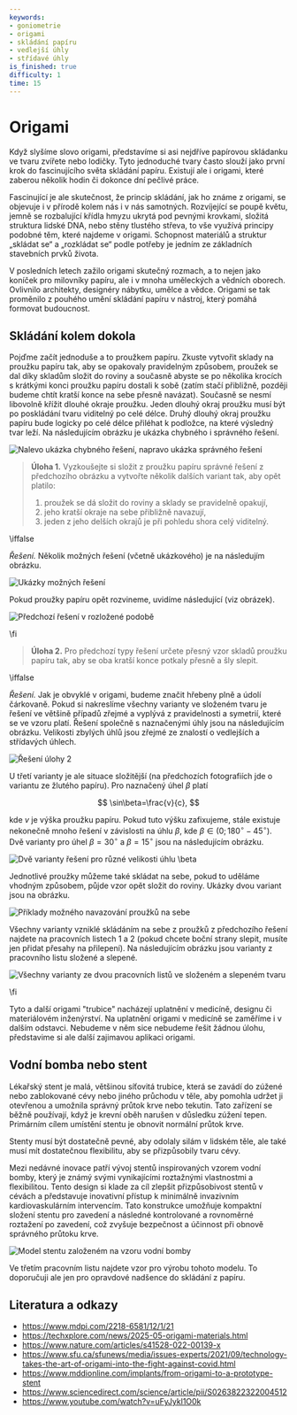 ```yaml
---
keywords:
- goniometrie
- origami
- skládání papíru
- vedlejší úhly
- střídavé úhly
is_finished: true
difficulty: 1
time: 15
---
```


# Origami
 
Když slyšíme slovo origami, představíme si asi nejdříve papírovou skládanku ve tvaru zvířete nebo lodičky. 
Tyto jednoduché tvary často slouží jako první krok do fascinujícího světa skládání papíru. 
Existují ale i origami, které zaberou několik hodin či dokonce dní pečlivé práce.

Fascinující je ale skutečnost, že princip skládání, jak ho známe z origami, se objevuje i v přírodě kolem nás i v nás samotných. 
Rozvíjející se poupě květu, jemně se rozbalující křídla hmyzu ukrytá pod pevnými krovkami, 
složitá struktura lidské DNA, nebo stěny tlustého střeva, to vše využívá principy podobné těm, které najdeme v origami. 
Schopnost materiálů a struktur „skládat se“ a „rozkládat se“ podle potřeby je jedním ze základních stavebních prvků života.

V posledních letech zažilo origami skutečný rozmach, a to nejen jako koníček pro milovníky papíru, 
ale i v mnoha uměleckých a vědních oborech. Ovlivnilo architekty, designéry nábytku, umělce a vědce. 
Origami se tak proměnilo z pouhého umění skládání papíru v nástroj, který pomáhá formovat budoucnost.

## Skládání kolem dokola
 
Pojďme začít jednoduše a to proužkem papíru. Zkuste vytvořit sklady na proužku papíru tak, 
aby se opakovaly pravidelným způsobem, proužek se dal díky skladům složit do roviny 
a současně abyste se po několika krocích s krátkými konci proužku papíru dostali k sobě 
(zatím stačí přibližně, později budeme chtít kratší konce na sebe přesně navázat). 
Současně se nesmí libovolně křížit dlouhé okraje proužku. 
Jeden dlouhý okraj proužku musí být po poskládání tvaru viditelný po celé délce. 
Druhý dlouhý okraj proužku papíru bude logicky po celé délce přiléhat k podložce, 
na které výsledný tvar leží. Na následujícím obrázku je ukázka chybného i správného řešení.

![Nalevo ukázka chybného řešení, napravo ukázka správného řešení](chybne_a_spravne.png)

> **Úloha 1.** Vyzkoušejte si složit z proužku papíru správné řešení z předchozího obrázku
> a vytvořte několik dalších variant tak, aby opět platilo:
> 1) proužek se dá složit do roviny a sklady se pravidelně opakují, 
> 2) jeho kratší okraje na sebe přibližně navazují,
> 3) jeden z jeho delších okrajů je při pohledu shora celý viditelný.

\iffalse

*Řešení.* Několik možných řešení (včetně ukázkového) je na následujím obrázku.

![Ukázky možných řešení](prouzek_slozeny.jpg)

Pokud proužky papíru opět rozvineme, uvidíme následující (viz obrázek).

![Předchozí řešení v rozložené podobě](prouzek_rozlozeny.jpg)

\fi

> **Úloha 2.**  Pro předchozí typy řešení určete přesný vzor skladů proužku papíru tak,
> aby se oba kratší konce potkaly přesně a šly slepit.

\iffalse

*Řešení.* Jak je obvyklé v origami, budeme značit hřebeny plně a údolí čárkovaně. 
Pokud si nakreslíme všechny varianty ve složeném tvaru je řešení ve většině případů zřejmé 
a vyplývá z pravidelnosti a symetrií, které se ve vzoru platí.
Řešení společně s naznačenými úhly jsou na následujícím obrázku.
Velikosti zbylých úhlů jsou zřejmé ze znalostí o vedlejších a střídavých úhlech.
 
 ![Řešení úlohy 2](origami_4.jpg)

U třetí varianty je ale situace složitější (na předchozích fotografiích jde o variantu ze žlutého papíru). 
Pro naznačený úhel $\beta$ platí 

$$
\sin\beta=\frac{v}{c},
$$ 

kde $v$ je výška proužku papíru. 
Pokud tuto výšku zafixujeme, stále existuje nekonečně mnoho řešení v závislosti na úhlu $\beta$, 
kde $\beta\in(0; 180^{\circ}-45^{\circ})$. 
Dvě varianty pro úhel $\beta=30^{\circ}$ a $\beta=15^{\circ}$ jsou na následujícím obrázku.

![Dvě varianty řešení pro různé velikosti úhlu $\beta$](origami_5.jpg)

Jednotlivé proužky můžeme také skládat na sebe, pokud to uděláme vhodným způsobem, 
půjde vzor opět složit do roviny. Ukázky dvou variant jsou na obrázku.

![Příklady možného navazování proužků na sebe](origami_6.jpg)

Všechny varianty vzniklé skládáním na sebe z proužků z předchozího řešení najdete na pracovních listech 1 a 2
(pokud chcete boční strany slepit, musíte jen přidat přesahy na přilepení). 
Na následujícím obrázku jsou varianty z pracovního listu složené a slepené.

![Všechny varianty ze dvou pracovních listů ve složeném a slepeném tvaru](origami_7.png)

\fi

Tyto a další origami "trubice" nacházejí uplatnění v medicíně, designu či materiálovém inženýrství.
Na uplatnění origami v medicíně se zaměříme i v dalším odstavci. 
Nebudeme v něm sice nebudeme řešit žádnou úlohu, představime si ale další zajimavou aplikaci origami.

## Vodní bomba nebo stent

Lékařský stent je malá, většinou síťovitá trubice, 
která se zavádí do zúžené nebo zablokované cévy nebo jiného průchodu v těle, 
aby pomohla udržet ji otevřenou a umožnila správný průtok krve nebo tekutin. 
Tato zařízení se běžně používají, když je krevní oběh narušen v důsledku zúžení tepen. 
Primárním cílem umístění stentu je obnovit normální průtok krve.

Stenty musí být dostatečně pevné, aby odolaly silám v lidském těle, 
ale také musí mít dostatečnou flexibilitu, aby se přizpůsobily tvaru cévy.

Mezi nedávné inovace patří vývoj stentů inspirovaných vzorem vodní bomby, 
který je známý svými vynikajícími roztažnými vlastnostmi a flexibilitou. 
Tento design si klade za cíl zlepšit přizpůsobivost stentů v cévách
a představuje inovativní přístup k minimálně invazivním kardiovaskulárním intervencím. 
Tato konstrukce umožňuje kompaktní složení stentu pro zavedení a následné kontrolované a rovnoměrné roztažení po zavedení, 
což zvyšuje bezpečnost a účinnost při obnově správného průtoku krve.

![Model stentu založeném na vzoru vodní bomby](medical_stent_model.png)

Ve třetím pracovním listu najdete vzor pro výrobu tohoto modelu. 
To doporučuji ale jen pro opravdové nadšence do skládání z papíru.

## Literatura a odkazy

* https://www.mdpi.com/2218-6581/12/1/21
* https://techxplore.com/news/2025-05-origami-materials.html
* https://www.nature.com/articles/s41528-022-00139-x
* https://www.sfu.ca/sfunews/media/issues-experts/2021/09/technology-takes-the-art-of-origami-into-the-fight-against-covid.html
* https://www.mddionline.com/implants/from-origami-to-a-prototype-stent
* https://www.sciencedirect.com/science/article/pii/S0263822322004512
* https://www.youtube.com/watch?v=uFyJykl1O0k


